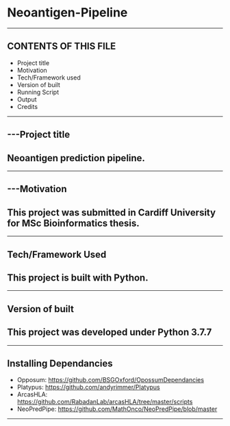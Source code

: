 # Neoantigen-Pipeline

------------------------------------------------------------------------------------
CONTENTS OF THIS FILE
-----------------------
   
 * Project title
 * Motivation
 * Tech/Framework used
 * Version of built
 * Running Script
 * Output
 * Credits
 
------------------------------------------------------------------------------------
---Project title
----------------
Neoantigen prediction pipeline. 
------------------------------------------------------------------------------------

------------------------------------------------------------------------------------
---Motivation
-------------
This project was submitted in Cardiff University for MSc Bioinformatics thesis.
------------------------------------------------------------------------------------

------------------------------------------------------------------------------------
Tech/Framework Used
-------------------
This project is built with Python.
------------------------------------------------------------------------------------

------------------------------------------------------------------------------------
Version of built
----------------
This project was developed under Python 3.7.7 
------------------------------------------------------------------------------------

------------------------------------------------------------------------------------
Installing Dependancies
--------------

* Opposum: https://github.com/BSGOxford/OpossumDependancies
* Platypus: https://github.com/andyrimmer/Platypus
* ArcasHLA: https://github.com/RabadanLab/arcasHLA/tree/master/scripts
* NeoPredPipe:   https://github.com/MathOnco/NeoPredPipe/blob/master
------------------------------------------------------------------------------------
